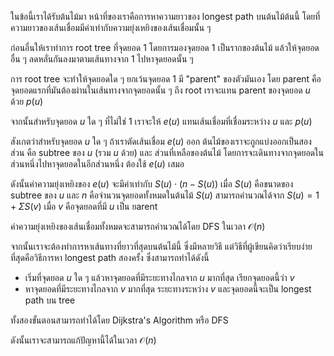 ในข้อนี้เราได้รับต้นไม้มา หน้าที่ของเราคือการหาความยาวของ longest path บนต้นไม้ต้นนี้ โดยที่ความยาวของเส้นเชื่อมมีค่าเท่ากับความยุ่งเหยิงของเส้นเชื่อมนั้น ๆ

ก่อนอื่นให้เราทำการ root tree ที่จุดยอด $1$ โดยการมองจุดยอด $1$ เป็นรากของต้นไม้ แล้วให้จุดยอดอื่น ๆ ลดหลั่นกันลงมาตามเส้นทางจาก $1$ ไปหาจุดยอดนั้น ๆ

การ root tree จะทำให้จุดยอดใด ๆ ยกเว้นจุดยอด $1$ มี "parent" ของตัวมันเอง โดย parent คือจุดยอดแรกที่มันต้องผ่านในเส้นทางจากจุดยอดนั้น ๆ ถึง root เราจะแทน parent ของจุดยอด $u$ ด้วย $p(u)$

จากนั้นสำหรับจุดยอด $u$ ใด ๆ ที่ไม่ใช่ $1$ เราจะให้ $e(u)$ แทนเส้นเชื่อมที่เชื่อมระหว่าง $u$ และ $p(u)$

สังเกตว่าสำหรับจุดยอด $u$ ใด ๆ ถ้าเราตัดเส้นเชื่อม $e(u)$ ออก ต้นไม้ของเราจะถูกแบ่งออกเป็นสองส่วน คือ subtree ของ $u$ (รวม $u$ ด้วย) และ ส่วนที่เหลือของต้นไม้ โดยการจะเดินทางจากจุดยอดในส่วนหนึ่งไปหาจุดยอดในอีกส่วนหนึ่ง ต้องใช้ $e(u)$ เสมอ

ดังนั้นค่าความยุ่งเหยิงของ $e(u)$ จะมีค่าเท่ากับ $S(u)\cdot (n-S(u))$ เมื่อ $S(u)$ คือขนาดของ subtree ของ $u$ และ $n$ คือจำนวนจุดยอดทั้งหมดในต้นไม้ $S(u)$ สามารถคำนวณได้จาก $S(u) = 1 + \Sigma S(v)$ เมื่อ $v$ คือจุดยอดที่มี $u$ เป็น ยarent

ค่าความยุ่งเหยิงของเส้นเชื่อมทั้งหมดจะสามารถคำนวณได้โดย DFS ในเวลา $\mathcal{O}(n)$

จากนั้นเราจะต้องทำการหาเส้นทางที่ยาวที่สุดบนต้นไม้นี้ ซึ่งมีหลายวิธี แต่วิธีที่ผู้เขียนคิดว่าเรียบง่ายที่สุดคือวิธีการหา longest path สองครั้ง ซึ่งสามารถทำได้ดังนี้

- เริ่มที่จุดยอด $u$ ใด ๆ แล้วหาจุดยอดที่มีระยะทางไกลจาก $u$ มากที่สุด เรียกจุดยอดนี้ว่า $v$
- หาจุดยอดที่มีระยะทางไกลจาก $v$ มากที่สุด ระยะทางระหว่าง $v$ และจุดยอดนี้จะเป็น longest path บน tree

ทั้งสองขั้นตอนสามารถทำได้โดย Dijkstra's Algorithm หรือ DFS

ดังนั้นเราจะสามารถแก้ปัญหานี้ได้ในเวลา $\mathcal{O}(n)$